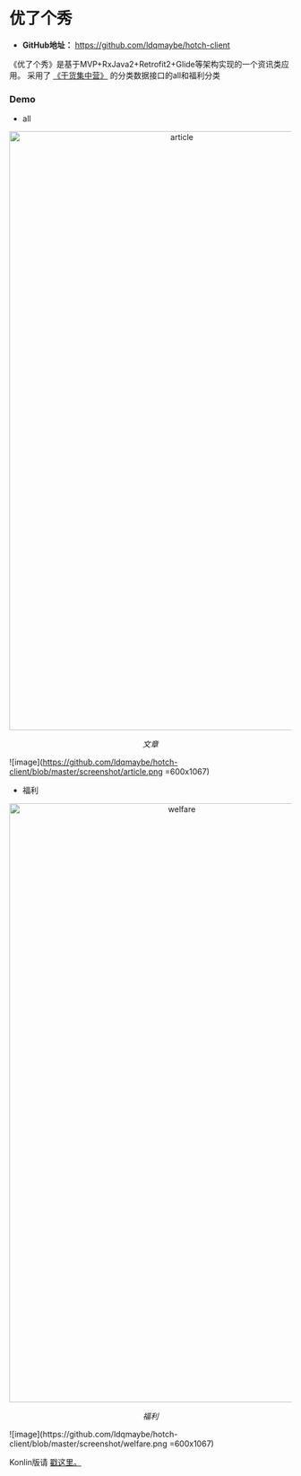 # 优了个秀
- **GitHub地址：** https://github.com/ldqmaybe/hotch-client

《优了个秀》是基于MVP+RxJava2+Retrofit2+Glide等架构实现的一个资讯类应用。
采用了 [《干货集中营》](http://gank.io/api) 的分类数据接口的all和福利分类

### Demo
- all
<p align="center">
	<img src="https://github.com/ldqmaybe/hotch-client/blob/master/screenshot/article.png" alt="article"  width="600" height="1067">
	<p align="center">
		<em>文章</em>
	</p>
</p>

![image](https://github.com/ldqmaybe/hotch-client/blob/master/screenshot/article.png =600x1067)

- 福利
<p align="center">
	<img src="https://github.com/ldqmaybe/hotch-client/blob/master/screenshot/welfare.png" alt="welfare"  width="600" height="1067">
	<p align="center">
		<em>福利</em>
	</p>
</p>
![image](https://github.com/ldqmaybe/hotch-client/blob/master/screenshot/welfare.png =600x1067)

Konlin版请 [戳这里。](https://github.com/ldqmaybe/kotlin-hotch-client)

